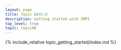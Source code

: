 ```yaml
---
layout: page
title: Topic &#35;0
description: Getting started with SMPI
top_level: true
topic: topic00
---
```


{% include_relative topic_getting_started/index.md %}


